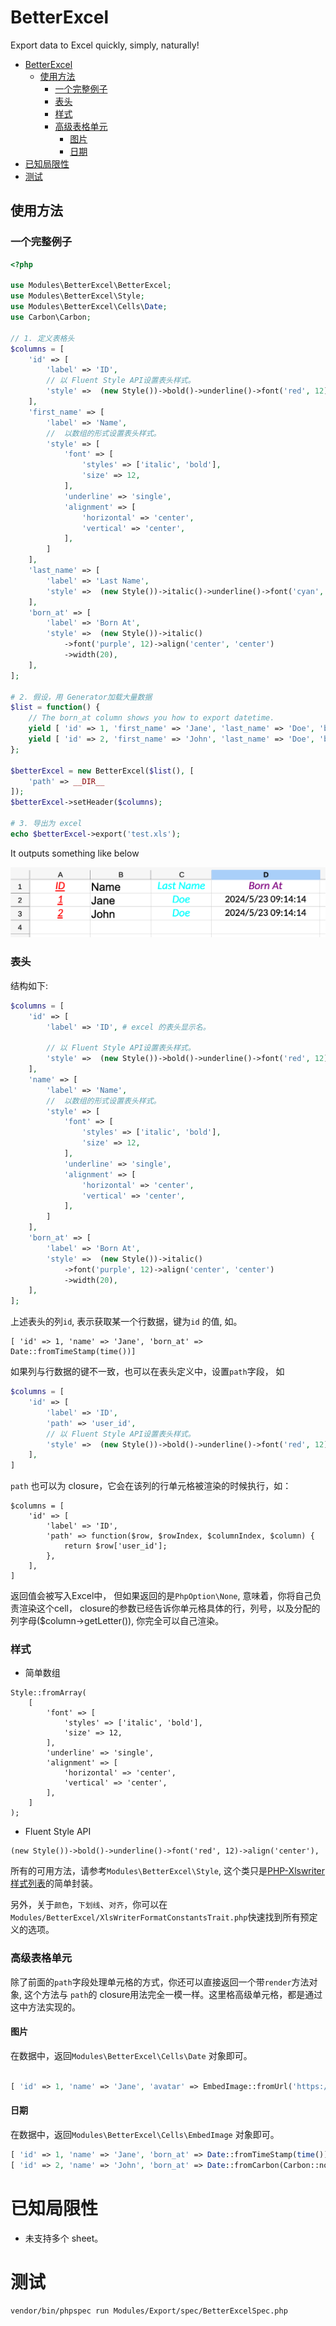 # BetterExcel

Export data to Excel quickly, simply, naturally!

- [BetterExcel](#betterexcel)
  - [使用方法](#使用方法)
    - [一个完整例子](#一个完整例子)
    - [表头](#表头)
    - [样式](#样式)
    - [高级表格单元](#高级表格单元)
      - [图片](#图片)
      - [日期](#日期)
- [已知局限性](#已知局限性)
- [测试](#测试)

## 使用方法

### 一个完整例子

```php
<?php

use Modules\BetterExcel\BetterExcel;
use Modules\BetterExcel\Style;
use Modules\BetterExcel\Cells\Date;
use Carbon\Carbon;

// 1. 定义表格头
$columns = [
    'id' => [
        'label' => 'ID',
        // 以 Fluent Style API设置表头样式。
        'style' =>  (new Style())->bold()->underline()->font('red', 12)->align('center'),
    ],
    'first_name' => [
        'label' => 'Name',
        //  以数组的形式设置表头样式。
        'style' => [
            'font' => [
                'styles' => ['italic', 'bold'],
                'size' => 12,
            ],
            'underline' => 'single',
            'alignment' => [
                'horizontal' => 'center',
                'vertical' => 'center',
            ],
        ]
    ],
    'last_name' => [
        'label' => 'Last Name',
        'style' =>  (new Style())->italic()->underline()->font('cyan', 12)->align('center'),
    ],
    'born_at' => [
        'label' => 'Born At',
        'style' =>  (new Style())->italic()
            ->font('purple', 12)->align('center', 'center')
            ->width(20),
    ],
];

# 2. 假设，用 Generator加载大量数据
$list = function() {
    // The born_at column shows you how to export datetime.
    yield [ 'id' => 1, 'first_name' => 'Jane', 'last_name' => 'Doe', 'born_at' => Date::fromTimeStamp(time())];
    yield [ 'id' => 2, 'first_name' => 'John', 'last_name' => 'Doe', 'born_at' => Date::fromCarbon(Carbon::now())];
};

$betterExcel = new BetterExcel($list(), [
    'path' => __DIR__
]);
$betterExcel->setHeader($columns);

# 3. 导出为 excel
echo $betterExcel->export('test.xls');
```

It outputs something like below

![alt text](./docs/image.png)

### 表头

结构如下:

```php
$columns = [
    'id' => [
        'label' => 'ID', # excel 的表头显示名。

        // 以 Fluent Style API设置表头样式。
        'style' =>  (new Style())->bold()->underline()->font('red', 12)->align('center'),
    ],
    'name' => [
        'label' => 'Name',
        //  以数组的形式设置表头样式。
        'style' => [
            'font' => [
                'styles' => ['italic', 'bold'],
                'size' => 12,
            ],
            'underline' => 'single',
            'alignment' => [
                'horizontal' => 'center',
                'vertical' => 'center',
            ],
        ]
    ],
    'born_at' => [
        'label' => 'Born At',
        'style' =>  (new Style())->italic()
            ->font('purple', 12)->align('center', 'center')
            ->width(20),
    ],
];
```

上述表头的列`id`, 表示获取某一个行数据，键为`id` 的值, 如。
```
[ 'id' => 1, 'name' => 'Jane', 'born_at' => Date::fromTimeStamp(time())]
```
如果列与行数据的键不一致，也可以在表头定义中，设置`path`字段， 如
```php
$columns = [
    'id' => [
        'label' => 'ID',
        'path' => 'user_id',
        // 以 Fluent Style API设置表头样式。
        'style' =>  (new Style())->bold()->underline()->font('red', 12)->align('center'),
    ],
]
```

`path` 也可以为 closure，它会在该列的行单元格被渲染的时候执行，如：
```
$columns = [
    'id' => [
        'label' => 'ID',
        'path' => function($row, $rowIndex, $columnIndex, $column) {
            return $row['user_id'];
        },
    ],
]
```

返回值会被写入Excel中， 但如果返回的是`PhpOption\None`, 意味着，你将自己负责渲染这个cell， closure的参数已经告诉你单元格具体的行，列号，以及分配的列字母($column->getLetter()), 你完全可以自己渲染。

### 样式

* 简单数组

```
Style::fromArray(
    [
        'font' => [
            'styles' => ['italic', 'bold'],
            'size' => 12,
        ],
        'underline' => 'single',
        'alignment' => [
            'horizontal' => 'center',
            'vertical' => 'center',
        ],
    ]
);
```

* Fluent Style API
  
```
(new Style())->bold()->underline()->font('red', 12)->align('center'),
```

所有的可用方法，请参考`Modules\BetterExcel\Style`, 这个类只是[PHP-Xlswriter
样式列表](https://xlswriter-docs.viest.me/zh-cn/yang-shi-lie-biao)的简单封装。

另外，关于`颜色`，`下划线`、`对齐`，你可以在`Modules/BetterExcel/XlsWriterFormatConstantsTrait.php`快速找到所有预定义的选项。

### 高级表格单元

除了前面的`path`字段处理单元格的方式，你还可以直接返回一个带`render`方法对象, 这个方法与 `path`的 closure用法完全一模一样。这里格高级单元格，都是通过这中方法实现的。

#### 图片

在数据中，返回`Modules\BetterExcel\Cells\Date` 对象即可。

```php

[ 'id' => 1, 'name' => 'Jane', 'avatar' => EmbedImage::fromUrl('https://gravatar.com/avatar/fc8c88023f9efa517dbd7cece0c54167?s=400&d=robohash&r=x')];

```

#### 日期

在数据中，返回`Modules\BetterExcel\Cells\EmbedImage` 对象即可。

```php
[ 'id' => 1, 'name' => 'Jane', 'born_at' => Date::fromTimeStamp(time())];
[ 'id' => 2, 'name' => 'John', 'born_at' => Date::fromCarbon(Carbon::now())];
```

# 已知局限性

-   未支持多个 sheet。

# 测试

```
vendor/bin/phpspec run Modules/Export/spec/BetterExcelSpec.php
```
